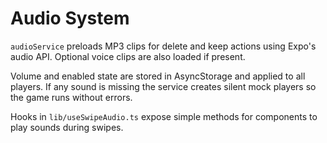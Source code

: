 # Audio System

`audioService` preloads MP3 clips for delete and keep actions using Expo's audio API. Optional voice clips are also loaded if present.

Volume and enabled state are stored in AsyncStorage and applied to all players. If any sound is missing the service creates silent mock players so the game runs without errors.

Hooks in `lib/useSwipeAudio.ts` expose simple methods for components to play sounds during swipes.
